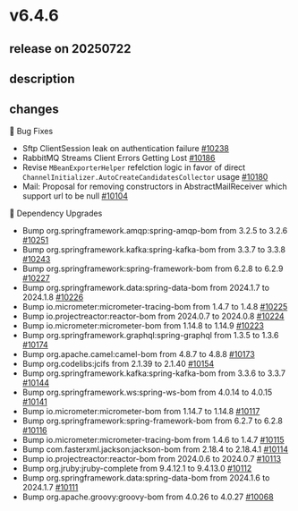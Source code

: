 # v6.4.6

## release on 20250722

## description

## changes

🐞 Bug Fixes

* Sftp ClientSession leak on authentication failure <a href="https://github.com/spring-projects/spring-integration/issues/10238" data-hovercard-type="issue" data-hovercard-url="/spring-projects/spring-integration/issues/10238/hovercard">#10238</a>
* RabbitMQ Streams Client Errors Getting Lost <a href="https://github.com/spring-projects/spring-integration/issues/10186" data-hovercard-type="issue" data-hovercard-url="/spring-projects/spring-integration/issues/10186/hovercard">#10186</a>
* Revise <code>MBeanExporterHelper</code> refelction logic in favor of direct <code>ChannelInitializer.AutoCreateCandidatesCollector</code> usage <a href="https://github.com/spring-projects/spring-integration/issues/10180" data-hovercard-type="issue" data-hovercard-url="/spring-projects/spring-integration/issues/10180/hovercard">#10180</a>
* Mail: Proposal for removing constructors in AbstractMailReceiver which support url to be null <a href="https://github.com/spring-projects/spring-integration/issues/10104" data-hovercard-type="issue" data-hovercard-url="/spring-projects/spring-integration/issues/10104/hovercard">#10104</a>

🔨 Dependency Upgrades

* Bump org.springframework.amqp:spring-amqp-bom from 3.2.5 to 3.2.6 <a href="https://github.com/spring-projects/spring-integration/pull/10251" data-hovercard-type="pull_request" data-hovercard-url="/spring-projects/spring-integration/pull/10251/hovercard">#10251</a>
* Bump org.springframework.kafka:spring-kafka-bom from 3.3.7 to 3.3.8 <a href="https://github.com/spring-projects/spring-integration/pull/10243" data-hovercard-type="pull_request" data-hovercard-url="/spring-projects/spring-integration/pull/10243/hovercard">#10243</a>
* Bump org.springframework:spring-framework-bom from 6.2.8 to 6.2.9 <a href="https://github.com/spring-projects/spring-integration/pull/10227" data-hovercard-type="pull_request" data-hovercard-url="/spring-projects/spring-integration/pull/10227/hovercard">#10227</a>
* Bump org.springframework.data:spring-data-bom from 2024.1.7 to 2024.1.8 <a href="https://github.com/spring-projects/spring-integration/pull/10226" data-hovercard-type="pull_request" data-hovercard-url="/spring-projects/spring-integration/pull/10226/hovercard">#10226</a>
* Bump io.micrometer:micrometer-tracing-bom from 1.4.7 to 1.4.8 <a href="https://github.com/spring-projects/spring-integration/pull/10225" data-hovercard-type="pull_request" data-hovercard-url="/spring-projects/spring-integration/pull/10225/hovercard">#10225</a>
* Bump io.projectreactor:reactor-bom from 2024.0.7 to 2024.0.8 <a href="https://github.com/spring-projects/spring-integration/pull/10224" data-hovercard-type="pull_request" data-hovercard-url="/spring-projects/spring-integration/pull/10224/hovercard">#10224</a>
* Bump io.micrometer:micrometer-bom from 1.14.8 to 1.14.9 <a href="https://github.com/spring-projects/spring-integration/pull/10223" data-hovercard-type="pull_request" data-hovercard-url="/spring-projects/spring-integration/pull/10223/hovercard">#10223</a>
* Bump org.springframework.graphql:spring-graphql from 1.3.5 to 1.3.6 <a href="https://github.com/spring-projects/spring-integration/pull/10174" data-hovercard-type="pull_request" data-hovercard-url="/spring-projects/spring-integration/pull/10174/hovercard">#10174</a>
* Bump org.apache.camel:camel-bom from 4.8.7 to 4.8.8 <a href="https://github.com/spring-projects/spring-integration/pull/10173" data-hovercard-type="pull_request" data-hovercard-url="/spring-projects/spring-integration/pull/10173/hovercard">#10173</a>
* Bump org.codelibs:jcifs from 2.1.39 to 2.1.40 <a href="https://github.com/spring-projects/spring-integration/pull/10154" data-hovercard-type="pull_request" data-hovercard-url="/spring-projects/spring-integration/pull/10154/hovercard">#10154</a>
* Bump org.springframework.kafka:spring-kafka-bom from 3.3.6 to 3.3.7 <a href="https://github.com/spring-projects/spring-integration/pull/10144" data-hovercard-type="pull_request" data-hovercard-url="/spring-projects/spring-integration/pull/10144/hovercard">#10144</a>
* Bump org.springframework.ws:spring-ws-bom from 4.0.14 to 4.0.15 <a href="https://github.com/spring-projects/spring-integration/pull/10141" data-hovercard-type="pull_request" data-hovercard-url="/spring-projects/spring-integration/pull/10141/hovercard">#10141</a>
* Bump io.micrometer:micrometer-bom from 1.14.7 to 1.14.8 <a href="https://github.com/spring-projects/spring-integration/pull/10117" data-hovercard-type="pull_request" data-hovercard-url="/spring-projects/spring-integration/pull/10117/hovercard">#10117</a>
* Bump org.springframework:spring-framework-bom from 6.2.7 to 6.2.8 <a href="https://github.com/spring-projects/spring-integration/pull/10116" data-hovercard-type="pull_request" data-hovercard-url="/spring-projects/spring-integration/pull/10116/hovercard">#10116</a>
* Bump io.micrometer:micrometer-tracing-bom from 1.4.6 to 1.4.7 <a href="https://github.com/spring-projects/spring-integration/pull/10115" data-hovercard-type="pull_request" data-hovercard-url="/spring-projects/spring-integration/pull/10115/hovercard">#10115</a>
* Bump com.fasterxml.jackson:jackson-bom from 2.18.4 to 2.18.4.1 <a href="https://github.com/spring-projects/spring-integration/pull/10114" data-hovercard-type="pull_request" data-hovercard-url="/spring-projects/spring-integration/pull/10114/hovercard">#10114</a>
* Bump io.projectreactor:reactor-bom from 2024.0.6 to 2024.0.7 <a href="https://github.com/spring-projects/spring-integration/pull/10113" data-hovercard-type="pull_request" data-hovercard-url="/spring-projects/spring-integration/pull/10113/hovercard">#10113</a>
* Bump org.jruby:jruby-complete from 9.4.12.1 to 9.4.13.0 <a href="https://github.com/spring-projects/spring-integration/pull/10112" data-hovercard-type="pull_request" data-hovercard-url="/spring-projects/spring-integration/pull/10112/hovercard">#10112</a>
* Bump org.springframework.data:spring-data-bom from 2024.1.6 to 2024.1.7 <a href="https://github.com/spring-projects/spring-integration/pull/10111" data-hovercard-type="pull_request" data-hovercard-url="/spring-projects/spring-integration/pull/10111/hovercard">#10111</a>
* Bump org.apache.groovy:groovy-bom from 4.0.26 to 4.0.27 <a href="https://github.com/spring-projects/spring-integration/pull/10068" data-hovercard-type="pull_request" data-hovercard-url="/spring-projects/spring-integration/pull/10068/hovercard">#10068</a>

